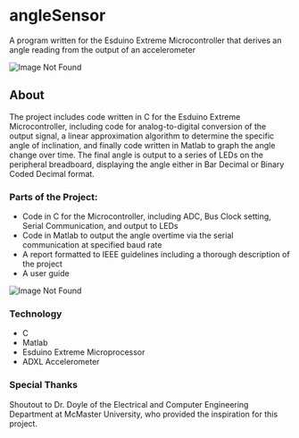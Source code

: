 # angleSensor
A program written for the Esduino Extreme Microcontroller that derives an angle reading from the output of an accelerometer 

 ![Image Not Found]()


 ## About
The project includes code written in C for the Esduino Extreme Microcontroller, including code for analog-to-digital conversion of the output signal, a linear approximation algorithm to determine the specific angle of inclination, and finally code written in Matlab to graph the angle change over time. The final angle is output to a series of LEDs on the peripheral breadboard, displaying the angle either in Bar Decimal or Binary Coded Decimal format. 

### Parts of the Project:
 * Code in C for the Microcontroller, including ADC, Bus Clock setting, Serial Communication, and output to LEDs
 * Code in Matlab to output the angle overtime via the serial communication at specified baud rate
 * A report formatted to IEEE guidelines including a thorough description of the project
 * A user guide 
 
 ![Image Not Found]()
 

 ### Technology
 * C
 * Matlab
 * Esduino Extreme Microprocessor
 * ADXL Accelerometer 
 
 

 ### Special Thanks

Shoutout to Dr. Doyle of the Electrical and Computer Engineering Department at McMaster University, who provided the inspiration for this project. 




